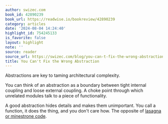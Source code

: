 ```yaml
---
author: swizec.com
book_id: 42890239
book_url: https://readwise.io/bookreview/42890239
category: articles
date: '2024-08-04 14:24:40'
highlight_id: 754245133
is_favorite: false
layout: highlight
note: ''
source: reader
source_url: https://swizec.com/blog/you-can-t-fix-the-wrong-abstraction/
title: You Can't Fix the Wrong Abstraction
---
```


Abstractions are key to taming architectural complexity.

You can think of an abstraction as a boundary between tight internal coupling and loose external coupling. A choke point through which unrelated modules talk to a piece of functionality.

A good abstraction hides details and makes them unimportant. You call a function, it does the thing, and you don't care how. The opposite of [lasagna or minestrone code](https://swizec.com/blog/the-italian-foods-theory-of-bad-software-design/).